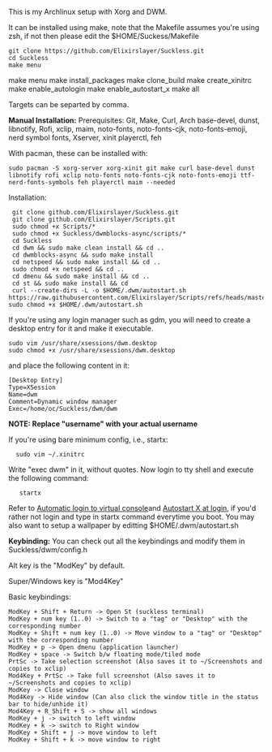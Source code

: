 This is my Archlinux setup with Xorg and DWM.

It can be installed using make, note that the Makefile assumes you're using zsh, if not then please edit the $HOME/Suckess/Makefile
```
git clone https://github.com/Elixirslayer/Suckless.git
cd Suckless
make menu
```
make menu
make install_packages
make clone_build
make create_xinitrc
make enable_autologin
make enable_autostart_x
make all

Targets can be separted by comma.

**Manual Installation:**
Prerequisites:
Git, Make, Curl, Arch base-devel, dunst, libnotify, Rofi, xclip, maim, noto-fonts, noto-fonts-cjk, noto-fonts-emoji, nerd symbol fonts, Xserver, xinit playerctl, feh

With pacman, these can be installed with:
``` 
sudo pacman -S xorg-server xorg-xinit git make curl base-devel dunst libnotify rofi xclip noto-fonts noto-fonts-cjk noto-fonts-emoji ttf-nerd-fonts-symbols feh playerctl maim --needed
```
Installation:
```
 git clone github.com/Elixirslayer/Suckless.git
 git clone github.com/Elixirslayer/Scripts.git
 sudo chmod +x Scripts/*
 sudo chmod +x Suckless/dwmblocks-async/scripts/*
 cd Suckless
 cd dwm && sudo make clean install && cd ..
 cd dwmblocks-async && sudo make install
 cd netspeed && sudo make install && cd ..
 sudo chmod +x netspeed && cd ..
 cd dmenu && sudo make install && cd ..
 cd st && sudo make install && cd
 curl --create-dirs -L -o $HOME/.dwm/autostart.sh https://raw.githubusercontent.com/Elixirslayer/Scripts/refs/heads/master/autostart.sh
sudo chmod +x $HOME/.dwm/autostart.sh
```
 If you're using any login manager such as gdm, you will need to create a desktop entry for it and make it executable.
 ```
sudo vim /usr/share/xsessions/dwm.desktop
sudo chmod +x /usr/share/xsessions/dwm.desktop
 ```
and place the following content in it:
```
[Desktop Entry]
Type=XSession
Name=dwm
Comment=Dynamic window manager
Exec=/home/oc/Suckless/dwm/dwm
```
**NOTE: Replace "username" with your actual username**

If you're using bare minimum config, i.e., startx:
```
  sudo vim ~/.xinitrc
```
Write "exec dwm" in it, without quotes.
  Now login to tty shell and execute the following command:
```
   startx
```
Refer to [Automatic login to virtual console](https://wiki.archlinux.org/title/Getty#Automatic_login_to_virtual_console)and [Autostart X at login](https://wiki.archlinux.org/title/Xinit#Override_xinitrc), if you'd rather not login and type in startx command everytime you boot. 
   You may also want to setup a wallpaper by editting $HOME/.dwm/autostart.sh


**Keybinding:**
You can check out all the keybindings and modify them in Suckless/dwm/config.h

Alt key is the "ModKey" by default.

Super/Windows key is "Mod4Key"

Basic keybindings:
```
ModKey + Shift + Return -> Open St (suckless terminal)
ModKey + num key (1..0) -> Switch to a "tag" or "Desktop" with the corresponding number
ModKey + Shift + num key (1..0) -> Move window to a "tag" or "Desktop" with the corresponding number
ModKey + p -> Open dmenu (application launcher)
ModKey + space -> Switch b/w floating mode/tiled mode
PrtSc -> Take selection screenshot (Also saves it to ~/Screenshots and copies to xclip)
Mod4Key + PrtSc -> Take full screenshot (Also saves it to ~/Screenshots and copies to xclip)
ModKey -> Close window
Mod4Key -> Hide window (Can also click the window title in the status bar to hide/unhide it)
Mod4Key + R_Shift + S -> show all windows
ModKey + j -> switch to left window
ModKey + k -> switch to Right window
ModKey + Shift + j -> move window to left 
ModKey + Shift + k -> move window to right

